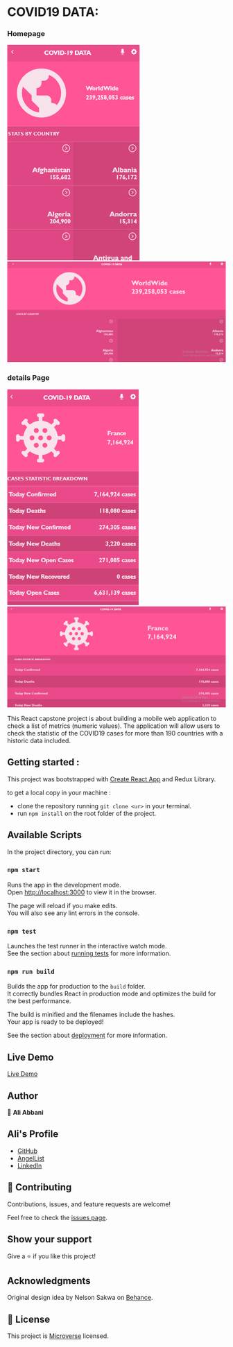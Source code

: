 # COVID19 DATA:

### Homepage
![screenshot](./src/images/Capture.PNG)
![screenshot](./src/images/Capture2.PNG)

### details Page
![screenshot](./src/images/Capture1.PNG)
![screenshot](./src/images/Capture3.PNG)


This React capstone project is about building a mobile web application to check a list of metrics (numeric values). The application will allow users to check the statistic of the COVID19 cases for more than 190 countries with a historic data included. 

## Getting started :
This project was bootstrapped with [Create React App](https://github.com/facebook/create-react-app) and Redux Library.

to get a local copy in your machine :

- clone the repository running `git clone <ur>` in your terminal.
- run `npm install` on the root folder of the project.


## Available Scripts

In the project directory, you can run:

### `npm start`

Runs the app in the development mode.\
Open [http://localhost:3000](http://localhost:3000) to view it in the browser.

The page will reload if you make edits.\
You will also see any lint errors in the console.

### `npm test`

Launches the test runner in the interactive watch mode.\
See the section about [running tests](https://facebook.github.io/create-react-app/docs/running-tests) for more information.

### `npm run build`

Builds the app for production to the `build` folder.\
It correctly bundles React in production mode and optimizes the build for the best performance.

The build is minified and the filenames include the hashes.\
Your app is ready to be deployed!

See the section about [deployment](https://facebook.github.io/create-react-app/docs/deployment) for more information.

## Live Demo

[Live Demo](https://goofy-allen-3d7494.netlify.app)

## Author

👤 **Ali Abbani**

## Ali's Profile

- [GitHub](https://github.com/aliabbani)
- [AngelList](https://angel.co/u/ali-abbani)
- [LinkedIn](https://www.linkedin.com/in/ali-abbani-8b6246150/)

## 🤝 Contributing

Contributions, issues, and feature requests are welcome!

Feel free to check the [issues page](https://github.com/aliabbani/Metrics-webapp/issues).

## Show your support

Give a ⭐️ if you like this project!

## Acknowledgments

Original design idea by Nelson Sakwa on [Behance](https://www.behance.net/gallery/31579789/Ballhead-App-%28Free-PSDs%29).

## 📝 License

This project is [Microverse](https://www.microverse.org/) licensed.